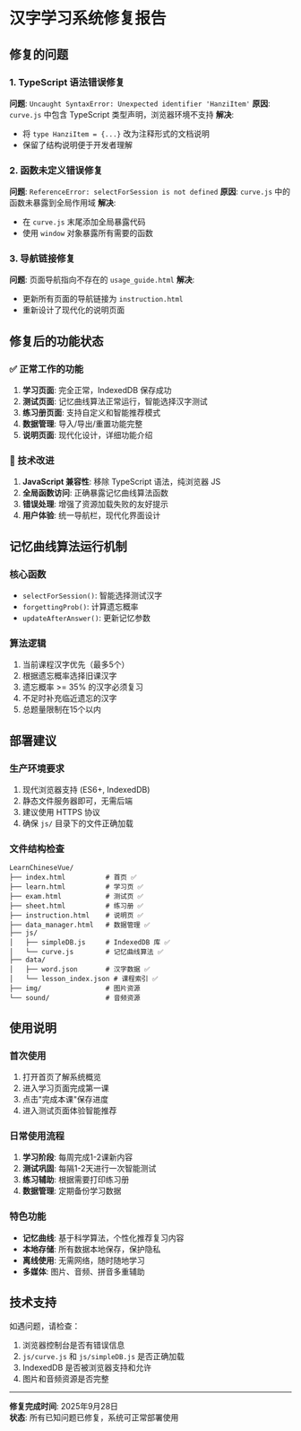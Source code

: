 # 汉字学习系统修复报告

## 修复的问题

### 1. TypeScript 语法错误修复
**问题**: `Uncaught SyntaxError: Unexpected identifier 'HanziItem'`
**原因**: `curve.js` 中包含 TypeScript 类型声明，浏览器环境不支持
**解决**: 
- 将 `type HanziItem = {...}` 改为注释形式的文档说明
- 保留了结构说明便于开发者理解

### 2. 函数未定义错误修复
**问题**: `ReferenceError: selectForSession is not defined`
**原因**: `curve.js` 中的函数未暴露到全局作用域
**解决**: 
- 在 `curve.js` 末尾添加全局暴露代码
- 使用 `window` 对象暴露所有需要的函数

### 3. 导航链接修复
**问题**: 页面导航指向不存在的 `usage_guide.html`
**解决**: 
- 更新所有页面的导航链接为 `instruction.html`
- 重新设计了现代化的说明页面

## 修复后的功能状态

### ✅ 正常工作的功能
1. **学习页面**: 完全正常，IndexedDB 保存成功
2. **测试页面**: 记忆曲线算法正常运行，智能选择汉字测试
3. **练习册页面**: 支持自定义和智能推荐模式
4. **数据管理**: 导入/导出/重置功能完整
5. **说明页面**: 现代化设计，详细功能介绍

### 🔧 技术改进
1. **JavaScript 兼容性**: 移除 TypeScript 语法，纯浏览器 JS
2. **全局函数访问**: 正确暴露记忆曲线算法函数
3. **错误处理**: 增强了资源加载失败的友好提示
4. **用户体验**: 统一导航栏，现代化界面设计

## 记忆曲线算法运行机制

### 核心函数
- `selectForSession()`: 智能选择测试汉字
- `forgettingProb()`: 计算遗忘概率
- `updateAfterAnswer()`: 更新记忆参数

### 算法逻辑
1. 当前课程汉字优先（最多5个）
2. 根据遗忘概率选择旧课汉字
3. 遗忘概率 >= 35% 的汉字必须复习
4. 不足时补充临近遗忘的汉字
5. 总题量限制在15个以内

## 部署建议

### 生产环境要求
1. 现代浏览器支持 (ES6+, IndexedDB)
2. 静态文件服务器即可，无需后端
3. 建议使用 HTTPS 协议
4. 确保 `js/` 目录下的文件正确加载

### 文件结构检查
```
LearnChineseVue/
├── index.html          # 首页 ✅
├── learn.html          # 学习页 ✅  
├── exam.html           # 测试页 ✅
├── sheet.html          # 练习册 ✅
├── instruction.html    # 说明页 ✅
├── data_manager.html   # 数据管理 ✅
├── js/
│   ├── simpleDB.js     # IndexedDB 库 ✅
│   └── curve.js        # 记忆曲线算法 ✅
├── data/
│   ├── word.json       # 汉字数据 ✅
│   └── lesson_index.json # 课程索引 ✅
├── img/                # 图片资源
└── sound/              # 音频资源
```

## 使用说明

### 首次使用
1. 打开首页了解系统概览
2. 进入学习页面完成第一课
3. 点击"完成本课"保存进度
4. 进入测试页面体验智能推荐

### 日常使用流程
1. **学习阶段**: 每周完成1-2课新内容
2. **测试巩固**: 每隔1-2天进行一次智能测试
3. **练习辅助**: 根据需要打印练习册
4. **数据管理**: 定期备份学习数据

### 特色功能
- **记忆曲线**: 基于科学算法，个性化推荐复习内容
- **本地存储**: 所有数据本地保存，保护隐私
- **离线使用**: 无需网络，随时随地学习
- **多媒体**: 图片、音频、拼音多重辅助

## 技术支持

如遇问题，请检查：
1. 浏览器控制台是否有错误信息
2. `js/curve.js` 和 `js/simpleDB.js` 是否正确加载
3. IndexedDB 是否被浏览器支持和允许
4. 图片和音频资源是否完整

---

**修复完成时间**: 2025年9月28日  
**状态**: 所有已知问题已修复，系统可正常部署使用
